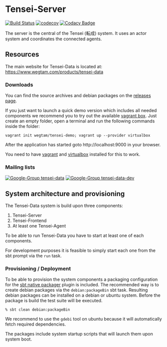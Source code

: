 # Tensei-Server

[![Build Status](https://travis-ci.org/Tensei-Data/tensei-server.svg?branch=master)](https://travis-ci.org/Tensei-Data/tensei-server)
[![codecov](https://codecov.io/gh/Tensei-Data/tensei-server/branch/master/graph/badge.svg)](https://codecov.io/gh/Tensei-Data/tensei-server)
[![Codacy Badge](https://api.codacy.com/project/badge/Grade/ddd794c032864cdca6d4b860dc388c22)](https://www.codacy.com/app/jan0sch/tensei-server)

The server is the central of the Tensei (転成) system. It uses an actor
system and coordinates the connected agents.

## Resources

The main website for Tensei-Data is located at: https://www.wegtam.com/products/tensei-data

### Downloads

You can find the source archives and debian packages on the 
[releases page](https://github.com/Tensei-Data/tensei-server/releases).

If you just want to launch a quick demo version which includes all needed 
components we recommend you to try out the available 
[vagrant box](https://app.vagrantup.com/wegtam/boxes/tensei-demo). Just create
an empty folder, open a terminal and run the following commands inside the folder:

    vagrant init wegtam/tensei-demo; vagrant up --provider virtualbox

After the application has started goto http://localhost:9000 in your browser.

You need to have [vagrant](https://www.vagrantup.com) and 
[virtualbox](https://www.virtualbox.org/) installed for this to work.

### Mailing lists

[![Google-Group tensei-data](https://img.shields.io/badge/group-tensei--data-brightgreen.svg)](https://groups.google.com/forum/#!forum/tensei-data)
[![Google-Group tensei-data-dev](https://img.shields.io/badge/group-tensei--data--dev-orange.svg)](https://groups.google.com/forum/#!forum/tensei-data-dev)

## System architecture and provisioning

The Tensei-Data system is build upon three components:

1. Tensei-Server
2. Tensei-Frontend
3. At least one Tensei-Agent

To be able to run Tensei-Data you have to start at least one of each components.

For development purposes it is feasible to simply start each one from the sbt prompt via the `run` task.

### Provisioning / Deployment

To be able to provision the system components a packaging configuration for the [sbt native packager](https://github.com/sbt/sbt-native-packager) plugin is included. The recommended way is to create debian packages via the `debian:packageBin` sbt task. Resulting debian packages can be installed on a debian or ubuntu system. Before the package is build the test suite will be executed.

    % sbt clean debian:packageBin

We recommend to use the `gdebi` tool on ubuntu because it will automatically fetch required dependencies.

The packages include system startup scripts that will launch them upon system boot.

